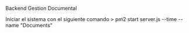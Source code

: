 Backend Gestion Documental

Iniciar el sistema con el siguiente comando > pm2 start server.js --time --name "Documents"
